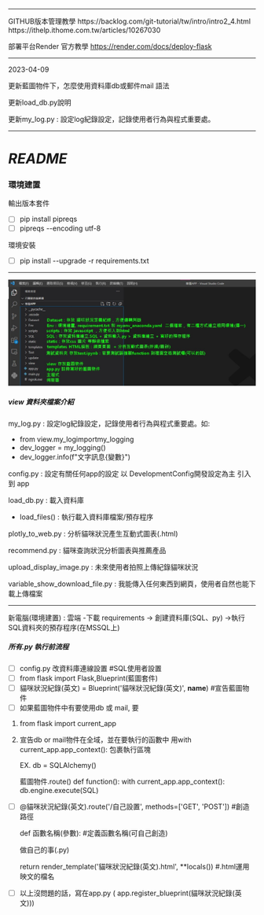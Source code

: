 <hr>
GITHUB版本管理教學
https://backlog.com/git-tutorial/tw/intro/intro2_4.html
https://ithelp.ithome.com.tw/articles/10267030


部署平台Render 官方教學
https://render.com/docs/deploy-flask
<hr>

2023-04-09

更新藍圖物件下，怎麼使用資料庫db或郵件mail 語法

更新load_db.py說明

更新my_log.py : 設定log紀錄設定，記錄使用者行為與程式重要處。

<hr>

# *README*

### 環境建置

輸出版本套件

* [ ] pip install pipreqs
* [ ] pipreqs --encoding utf-8

環境安裝

* [ ] pip install --upgrade -r  requirements.txt

<hr>

![1680277218851](image/ReadMe/1680277218851.png)

##### view 資料夾檔案介紹

my_log.py : 設定log紀錄設定，記錄使用者行為與程式重要處。如:

* from view.my_logimportmy_logging
* dev_logger = my_logging()
* dev_logger.info(f"文字訊息{變數}")

config.py : 設定有關任何app的設定 以 DevelopmentConfig開發設定為主 引入到 app

load_db.py : 載入資料庫

* load_files() : 執行載入資料庫檔案/預存程序

plotly_to_web.py : 分析貓咪狀況產生互動式圖表(.html)

recommend.py : 貓咪查詢狀況分析圖表與推薦產品

upload_display_image.py : 未來使用者拍照上傳紀錄貓咪狀況

variable_show_download_file.py : 我能傳入任何東西到網頁，使用者自然也能下載上傳檔案

<hr>

新電腦(環境建置) : 雲端 -下載 requirements ->  創建資料庫(SQL、py) ->執行SQL資料夾的預存程序(在MSSQL上)

##### 所有.py 執行前流程

* [ ] config.py  改資料庫連線設置   #SQL使用者設置
* [ ] from flask import Flask,Blueprint(藍圖套件)
* [ ] 貓咪狀況紀錄(英文) = Blueprint('貓咪狀況紀錄(英文)', __name__)  #宣告藍圖物件
* [ ] 如果藍圖物件中有要使用db 或 mail, 要

1. from flask import current_app
2. 宣告db or mail物件在全域，並在要執行的函數中 用with current_app.app_context(): 包裹執行區塊

   EX.
   db = SQLAlchemy()

   藍圖物件.route()
   def function():
   with current_app.app_context():
   db.engine.execute(SQL)

* [ ] @貓咪狀況紀錄(英文).route('/自己設置',  methods=['GET', 'POST'])    #創造路徑

  def 函數名稱(參數):                                                      #定義函數名稱(可自己創造)

  做自己的事(.py)

  return render_template('貓咪狀況紀錄(英文).html', **locals())    #.html運用映文的檔名
* [ ] 以上沒問題的話，寫在app.py ( app.register_blueprint(貓咪狀況紀錄(英文)))
